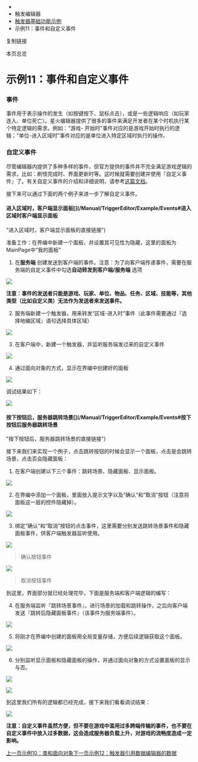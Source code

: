   * [](/)
  * 触发编辑器
  * [触发器基础功能示例](/Manual/TriggerEditor/Example/Intro)
  * 示例11：事件和自定义事件

复制链接

本页总览

# 示例11：事件和自定义事件

### 事件[​](/Manual/TriggerEditor/Example/Events#事件 "事件的直接链接")

事件用于表示操作的发生（如按键按下、鼠标点击），或是一些逻辑响应（如玩家连入、单位死亡）。星火编辑器提供了很多的事件来满足开发者在某个时机执行某个特定逻辑的需求。例如："游戏-
开始时"事件对应的是游戏开始时执行的逻辑；"单位-进入区域时"事件对应的是单位进入特定区域时执行的操作。

### 自定义事件[​](/Manual/TriggerEditor/Example/Events#自定义事件 "自定义事件的直接链接")

尽管编辑器内提供了多种多样的事件，但官方提供的事件并不完全满足游戏逻辑的需求，比如：刷怪完成时、界面更新时等。这时候就需要创建并使用『自定义事件』了。有关自定义事件的介绍和详细说明，请参考[这篇文档](/Manual/TriggerEditor/Advanced/CustomEvent)。

接下来可以通过下面的两个例子来进一步了解自定义事件。

#### 进入区域时，客户端显示面板[​](/Manual/TriggerEditor/Example/Events#进入区域时客户端显示面板
"进入区域时，客户端显示面板的直接链接")

准备工作：在界编中新建一个面板，并设置其可见性为隐藏，这里的面板为MainPage中“我的面板”

  1. 在**服务端** 创建发送到客户端的事件。注意：为了向客户端传递事件，需要在服务端的自定义事件中勾选**自动转发到客户端/服务端** 选项

![](https://doc.sce.xd.com/assets/images/ClientEventDemo_1-be63aa2d9d9643bb640a20c3931d76f6.png)

**注意：事件的发送者只能是游戏、玩家、单位、物品、任务、区域、技能等，其他类型（比如自定义类）无法作为发送者来发送事件。**

  2. 服务端新建一个触发器，用来转发“区域-进入时”事件（此事件需要通过『选择地编区域』语句选择具体区域）

![](https://doc.sce.xd.com/assets/images/ClientEventDemo_2-3097ddd806413e532fcc80259f13d645.png)

  3. 在客户端中，新建一个触发器，并监听服务端发过来的自定义事件

![](https://doc.sce.xd.com/assets/images/ClientEventDemo_3-bc7c3f6376c57be1f7c0ee4df475c267.png)

  4. 通过面向对象的方式，显示在界编中创建好的面板

![](https://doc.sce.xd.com/assets/images/ClientEventDemo_4-600b2760c5b2a7ca24179924bdfa8c65.png)

调试结果如下：

![](https://doc.sce.xd.com/assets/images/ClientEventDemo_5-8bae6232ac55b5309a07325ed1822f86.gif)

#### 按下按钮后，服务器跳转场景[​](/Manual/TriggerEditor/Example/Events#按下按钮后服务器跳转场景
"按下按钮后，服务器跳转场景的直接链接")

接下来我们来实现一个例子，点击跳转按钮的时候会显示一个面板，点击是会跳转场景，点击否会隐藏面板：

  1. 在客户端创建以下三个事件：跳转场景、隐藏面板、显示面板。

![](https://doc.sce.xd.com/assets/images/SceneDemo_1-06a05d095172b70dbbcf20f0bb2aede7.png)

  2. 在界编中添加一个面板，里面放入提示文字以及“确认”和“取消”按钮（注意将面板这一层的控件隐藏掉）。

![](https://doc.sce.xd.com/assets/images/SceneDemo_2-e32a9a5414426b8d04bab5361297d984.png)

  3. 绑定“确认”和“取消”按钮的点击事件，这里需要分别发送跳转场景事件和隐藏面板事件，供客户端触发器监听使用。

![](https://doc.sce.xd.com/assets/images/SceneDemo_3-b92eb743bf299d0852de922f458d1b0f.png)

> 确认按钮事件

![](https://doc.sce.xd.com/assets/images/SceneDemo_4-fc2ca9ec92b5cc9ef9309b71c2c3a65f.png)

> 取消按钮事件

到这里，界面部分就已经处理完毕，下面是服务端和客户端逻辑的编写：

  4. 在服务端监听『跳转场景事件』，进行场景的加载和跳转操作，之后向客户端发送『跳转后隐藏面板事件』（该事件为服务端事件）。

![](https://doc.sce.xd.com/assets/images/SceneDemo_5-2fa9b6d2940a47d10c5492cec2d275b3.png)

  5. 将刚才在界编中创建的面板用全局变量存储，方便后续逻辑获取这个面板。

![](https://doc.sce.xd.com/assets/images/SceneDemo_6-f07832e00b0502af9a2559c28be49ed6.png)

  6. 分别监听显示面板和隐藏面板的操作，并通过面向对象的方式设置面板的显示与否。

![](https://doc.sce.xd.com/assets/images/SceneDemo_7-48a58b551b402fe66d4651a24acca4a8.png)

![](https://doc.sce.xd.com/assets/images/SceneDemo_8-e91fb7a3655006c8bb6389f7b808b0e5.png)

到这里我们所有的逻辑都已经完成，接下来我们看看调试结果：

![](https://doc.sce.xd.com/assets/images/SceneDemo-1a794085d9ae891260f8fab272f8c965.gif)

**注意：自定义事件虽然方便，但不要在游戏中滥用过多跨端传输的事件，也不要在自定义事件中放入过多数据，这会造成服务器负载上升，对游戏的流畅度造成一定影响。**

[
上一页示例10：类和面向对象](/Manual/TriggerEditor/Example/ObjectOriented)[下一页示例12：触发器引用数据编辑器的数据](/Manual/TriggerEditor/Example/ProcessData)


